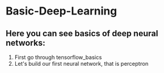 # Basic-Deep-Learning
## Here you can see basics of deep neural networks:

1. First go through tensorflow_basics
2. Let's build our first neural network, that is perceptron

